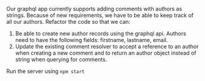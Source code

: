 Our graphql app currently supports adding comments with authors as strings. Because of new requirements, we have to be able to keep track of all our authors.
Refactor the code so that we can:
1. Be able to create new author records using the graphql api. Authors need to have the following fields: firstname, lastname, email.
2. Update the existing comment resolver to accept a reference to an author when creating a new comment and to return an author object instead of string when querying for comments.

Run the server using ```npm start```